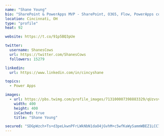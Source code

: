 ```yaml
---
name: "Shane Young"
bio: "SharePoint & PowerApps MVP - SharePoint, O365, Flow, PowerApps consulting? @PowerApps911 | Pure Snark? You found it."
location: Cincinnati, OH
type: "profile"
heat: 92

website: https://t.co/91p5BQ3pUe

twitter:
  username: ShanesCows
  url: https://twitter.com/ShanesCows
  followers: 15279

linkedin:
  url: https://www.linkedin.com/in/cincyshane

topics:
  - Power Apps

images:
  - url: https://pbs.twimg.com/profile_images/713100007398883329/qUzvsvQ3_400x400.jpg
    width: 400
    height: 400
    isCached: true
    title: "Shane Young"

secured: "SDGpWzch+Ts+d3peLkwnPFrLWkNbN1daO4jGvhM+c5wfKaWySammWBEZ1LCC7/osZU8LYp8q363eM5ymE/8Kw20MwXUnbciOGFqH3XScP90ZfEcKySFlLMMAU1iaggs6Nat8S+PFaQcdNcGRyljynEMmk980GQg6/Ed2hI/5+U1iYT5UlglnfR28yQnuw90MU9IsMd3r8/HbDI/vHc5bVDaNnOGk4jj4t7vA7soMVGJLKhgPUERQJW3Zwm/+4SepGmRRvq9jQFUD95cZUnKGU+yXsn5ATtqLnNg+4OLUNU2yUSUvDgN0aKiORo6wGIlEqhOXLW5pEb7KrZ9r1Sy+u2R7ajCxxCOvuSLnwHzHCKUtDkP6fEsPJcTi7kcyE1dL+5UeHgV+zK0YQnfadape4XrgJtamOZU6Len44+MhI18=;A1lbggq7h8Mva15CoNtpRg=="
---
```


